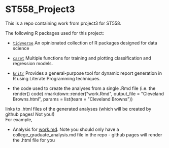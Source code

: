 # ST558_Project3

This is a repo containing work from project3 for ST558.

The following R packages used for this project:
+ [`tidyverse`](https://www.tidyverse.org/) An opinionated collection of R packages designed for data science  
+ [`caret`](https://cran.r-project.org/web/packages/caret/) Multiple functions for training and plotting classification and regression models.
+ [`knitr`](https://cran.r-project.org/web/packages/knitr/index.html) Provides a general-purpose tool for dynamic report generation in R using Literate Programming techniques.

+ the code used to create the analyses from a single .Rmd file (i.e. the render() code)
rmarkdown::render("work.Rmd", output_file = "Cleveland Browns.html",
                  params = list(team = "Cleveland Browns"))

links to .html files of the generated analyses (which will be created by github pages! Not you!)  
For example,
+ Analysis for [work.md](work.html). 
Note you should only have a college_graduate_analysis.md file in the repo - github pages will render the .html file for you
